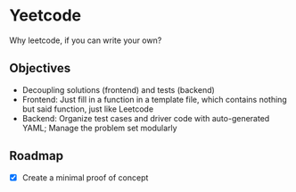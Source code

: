 # Yeetcode

Why leetcode, if you can write your own?

## Objectives

- Decoupling solutions (frontend) and tests (backend)
- Frontend: Just fill in a function in a template file,
  which contains nothing but said function, just like Leetcode
- Backend: Organize test cases and driver code with auto-generated YAML;
  Manage the problem set modularly

## Roadmap

- [x] Create a minimal proof of concept
